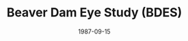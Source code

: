 ---
title: Beaver Dam Eye Study (BDES)
summary: 
tags:
date: "1987-09-15"

# Optional external URL for project (replaces project detail page).
external_link: ""

image:

links:
url_code: ""
url_pdf: ""
url_slides: ""
url_video: ""

# Slides (optional).
#   Associate this project with Markdown slides.
#   Simply enter your slide deck's filename without extension.
#   E.g. `slides = "example-slides"` references `content/slides/example-slides.md`.
#   Otherwise, set `slides = ""`.
slides: 
---